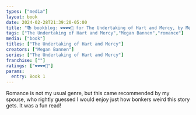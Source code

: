 ```yaml
---
types: ["media"]
layout: book
date: 2024-02-28T21:39:20-05:00
title: "📚 bookblog: ❤️❤️❤️❤️🖤 for The Undertaking of Hart and Mercy, by Megan Bannen"
tags: ["The Undertaking of Hart and Mercy","Megan Bannen","romance"]
media: ["book"]
titles: ["The Undertaking of Hart and Mercy"]
creators: ["Megan Bannen"]
series: ["The Undertaking of Hart and Mercy"]
franchise: [""]
ratings: ["❤️❤️❤️❤️🖤"]
params:
  entry: Book 1
---
```


Romance is not my usual genre, but this came recommended by my spouse, who rightly guessed I would enjoy just how bonkers weird this story gets. It was a fun read!
